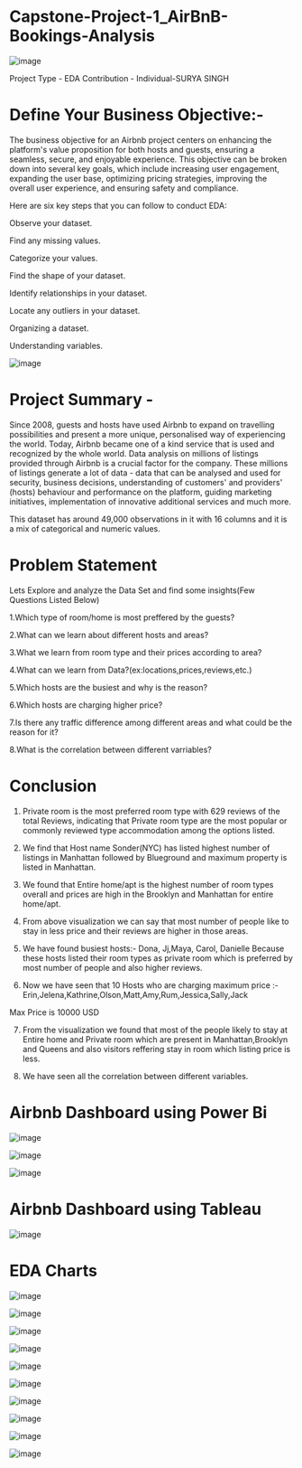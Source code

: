 # Capstone-Project-1_AirBnB-Bookings-Analysis

![image](https://github.com/user-attachments/assets/3fabc78e-aef7-416a-8edf-827d8d9d0471)

Project Type - EDA
Contribution - Individual-SURYA SINGH

# Define Your Business Objective:-

The business objective for an Airbnb project centers on enhancing the platform's value proposition for both hosts and guests, ensuring a seamless, secure, and enjoyable experience. This objective can be broken down into several key goals, which include increasing user engagement, expanding the user base, optimizing pricing strategies, improving the overall user experience, and ensuring safety and compliance.

Here are six key steps that you can follow to conduct EDA:

Observe your dataset.

Find any missing values.

Categorize your values.

Find the shape of your dataset.

Identify relationships in your dataset.

Locate any outliers in your dataset.

Organizing a dataset.

Understanding variables.

![image](https://github.com/surya333356/Capstone-Project-1_AirBnBb-Bookings-Analysis/assets/171321317/feb84554-a073-4fa9-9cf7-100f0a7d137a)

# Project Summary -

Since 2008, guests and hosts have used Airbnb to expand on travelling possibilities and present a more unique, personalised way of experiencing the world. Today, Airbnb became one of a kind service that is used and recognized by the whole world. Data analysis on millions of listings provided through Airbnb is a crucial factor for the company. These millions of listings generate a lot of data - data that can be analysed and used for security, business decisions, understanding of customers' and providers' (hosts) behaviour and performance on the platform, guiding marketing initiatives, implementation of innovative additional services and much more.

This dataset has around 49,000 observations in it with 16 columns and it is a mix of categorical and numeric values.

# Problem Statement

Lets Explore and analyze the Data Set and find some insights(Few Questions Listed Below)

1.Which type of room/home is most preffered by the guests?

2.What can we learn about different hosts and areas?

3.What we learn from room type and their prices according to area?

4.What can we learn from Data?(ex:locations,prices,reviews,etc.)

5.Which hosts are the busiest and why is the reason?

6.Which hosts are charging higher price?

7.Is there any traffic difference among different areas and what could be the reason for it?

8.What is the correlation between different varriables?

# Conclusion

1. Private room is the most preferred room type with 629 reviews of the total Reviews, indicating that Private room type are the most popular or commonly reviewed type accommodation among the options listed.
2. We find that Host name Sonder(NYC) has listed highest number of listings in Manhattan followed by Blueground and maximum property is listed in Manhattan.

3. We found that Entire home/apt is the highest number of room types overall and prices are high in the Brooklyn and Manhattan for entire home/apt.

4. From above visualization we can say that most number of people like to stay in less price and their reviews are higher in those areas.

5. We have found busiest hosts:- Dona, Jj,Maya, Carol, Danielle Because these hosts listed their room types as private room which is preferred by most number of people and also higher reviews.

6. Now we have seen that 10 Hosts who are charging maximum price :- Erin,Jelena,Kathrine,Olson,Matt,Amy,Rum,Jessica,Sally,Jack

Max Price is 10000 USD

7. From the visualization we found that most of the people likely to stay at Entire home and Private room which are present in Manhattan,Brooklyn and Queens and also visitors reffering stay in room which listing price is less.

8. We have seen all the correlation between different variables.

# Airbnb Dashboard using Power Bi

![image](https://github.com/user-attachments/assets/d57c7c2b-5785-4ea8-bf92-31d6cae48c7b)

![image](https://github.com/user-attachments/assets/2a68a1e1-fd74-42bf-8b2f-ea1440de7ae7)

![image](https://github.com/user-attachments/assets/f0482c6c-f61e-42f8-af37-79b887c2f96f)

# Airbnb Dashboard using Tableau

![image](https://github.com/user-attachments/assets/81d4f503-f0f8-4853-8327-d7047b600d11)

# EDA Charts

![image](https://github.com/user-attachments/assets/96c37289-2dec-4461-aeb1-e9c3429fe5ed)

![image](https://github.com/user-attachments/assets/2c4775a4-d566-4809-b59f-604f833a3c8c)

![image](https://github.com/user-attachments/assets/c632fe2c-3114-4c69-a811-ccdb9a47663d)

![image](https://github.com/user-attachments/assets/6870b0f5-c595-4b76-96ea-2308e324b13b)

![image](https://github.com/user-attachments/assets/e6ae61de-0373-4bdb-86ee-f03e906c2197)

![image](https://github.com/user-attachments/assets/0675d522-38eb-4a3a-a990-b5bcd09421f6)

![image](https://github.com/user-attachments/assets/b1d7e6f6-db9a-4bf6-988a-0bd249db1532)

![image](https://github.com/user-attachments/assets/120367a6-6672-4362-90ab-76cd46bfdeef)

![image](https://github.com/user-attachments/assets/4326a6b7-2b74-4e23-aba1-57d9cc8f7a4a)

![image](https://github.com/user-attachments/assets/3f7270cf-ce64-4f1f-9815-d05d1f80bc02)


















